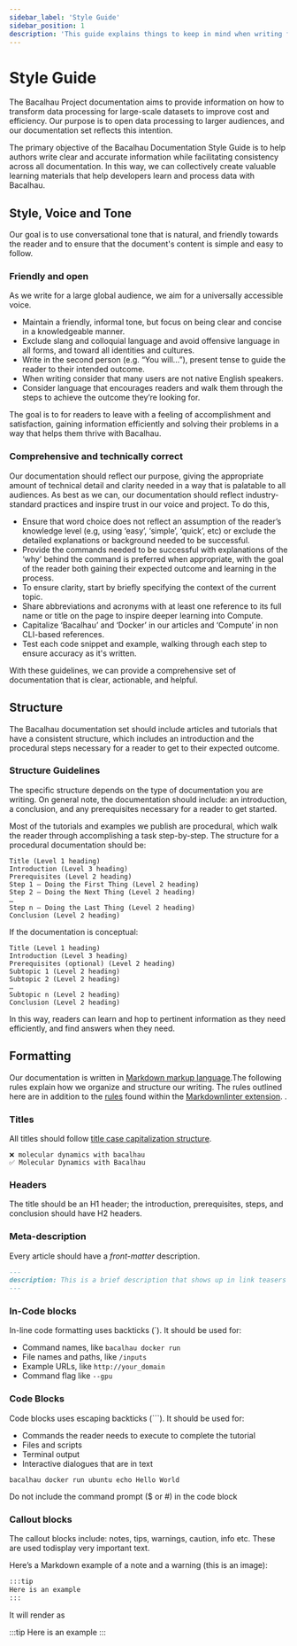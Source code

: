 ```yaml
---
sidebar_label: 'Style Guide'
sidebar_position: 1
description: 'This guide explains things to keep in mind when writing for Bacalhau’s documentation.'
---
```


# Style Guide

The Bacalhau Project documentation aims to provide information on how to transform data processing for large-scale datasets to improve cost and efficiency. Our purpose is to open data processing to larger audiences, and our documentation set reflects this intention.

The primary objective of the Bacalhau Documentation Style Guide is to help authors write clear and accurate information while facilitating consistency across all documentation. In this way, we can collectively create valuable learning materials that help developers learn and process data with Bacalhau. 

## Style, Voice and Tone
Our goal is to use conversational tone that is natural, and friendly towards the reader and to ensure that the document's content is simple and easy to follow.

### Friendly and open 
As we write for a large global audience, we aim for a universally accessible voice.
- Maintain a friendly, informal tone, but focus on being clear and concise in a knowledgeable manner. 
- Exclude slang and colloquial language and avoid offensive language in all forms, and toward all identities and cultures.
- Write in the second person (e.g. “You will…”), present tense to guide the reader to their intended outcome. 
- When writing consider that many users are not native English speakers.
- Consider language that encourages readers and walk them through the steps to achieve the outcome they’re looking for.

The goal is to for readers to leave with a feeling of accomplishment and satisfaction, gaining information efficiently and solving their problems in a way that helps them thrive with Bacalhau.

### Comprehensive and technically correct
Our documentation should reflect our purpose, giving the appropriate amount of technical detail and clarity needed in a way that is palatable to all audiences. As best as we can, our documentation should reflect industry-standard practices and inspire trust in our voice and project. To do this, 
- Ensure that word choice does not reflect an assumption of the reader’s knowledge level (e.g, using ‘easy’, ‘simple’, ‘quick’, etc) or exclude the detailed explanations or background needed to be successful. 
- Provide the commands needed to be successful with explanations of the ‘why’ behind the command is preferred when appropriate, with the goal of the reader both gaining their expected outcome and learning in the process. 
- To ensure clarity, start by briefly specifying the context of the current topic.
- Share abbreviations and acronyms with at least one reference to its full name or title on the page to inspire deeper learning into Compute. 
- Capitalize ‘Bacalhau’ and ‘Docker’ in our articles and ‘Compute’ in non CLI-based references. 
- Test each code snippet and example, walking through each step to ensure accuracy as it's written.

With these guidelines, we can provide a comprehensive set of documentation that is clear, actionable, and helpful. 

## Structure
The Bacalhau documentation set should include articles and tutorials that have a consistent structure, which includes an introduction and the procedural steps necessary for a reader to get to their expected outcome. 

### Structure Guidelines
The specific structure depends on the type of documentation you are writing. On general note, the documentation should include: an introduction, a conclusion, and any prerequisites necessary for a reader to get started. 

Most of the tutorials and examples we publish are procedural, which walk the reader through accomplishing a task step-by-step. The structure for a procedural documentation should be:

```
Title (Level 1 heading)
Introduction (Level 3 heading)
Prerequisites (Level 2 heading)
Step 1 — Doing the First Thing (Level 2 heading)
Step 2 — Doing the Next Thing (Level 2 heading)
…
Step n — Doing the Last Thing (Level 2 heading)
Conclusion (Level 2 heading)
```

If the documentation is conceptual: 

```
Title (Level 1 heading)
Introduction (Level 3 heading)
Prerequisites (optional) (Level 2 heading)
Subtopic 1 (Level 2 heading)
Subtopic 2 (Level 2 heading)
…
Subtopic n (Level 2 heading)
Conclusion (Level 2 heading)
```

In this way, readers can learn and hop to pertinent information as they need efficiently, and find answers when they need.

## Formatting
Our documentation is written in [Markdown markup language](https://www.markdownguide.org/basic-syntax/).The following rules explain how we organize and structure our writing. The rules outlined here are in addition to the [rules](https://github.com/DavidAnson/markdownlint/blob/master/doc/Rules.md) found within the [Markdownlinter extension](https://github.com/DavidAnson/vscode-markdownlint).
.

### Titles

All titles should follow [title case capitalization structure](https://apastyle.apa.org/style-grammar-guidelines/capitalization/title-case). 
```
❌ molecular dynamics with bacalhau
✅ Molecular Dynamics with Bacalhau
```

### Headers
The title should be an H1 header; the introduction, prerequisites, steps, and conclusion should have H2 headers.

### Meta-description
Every article should have a _front-matter_  description.
```markdown
---
description: This is a brief description that shows up in link teasers in services like Twitter and Slack.
---
```

### In-Code blocks

In-line code formatting uses backticks (`). It should be used for:
- Command names, like `bacalhau docker run`
- File names and paths, like `/inputs `
- Example URLs, like `http://your_domain`
- Command flag like `--gpu`

### Code Blocks
Code blocks uses escaping backticks (```). It should be used for:

- Commands the reader needs to execute to complete the tutorial
- Files and scripts
- Terminal output
- Interactive dialogues that are in text

```
bacalhau docker run ubuntu echo Hello World
```

Do not include the command prompt ($ or #) in the code block

### Callout blocks
The callout blocks include: notes, tips, warnings, caution, info etc. These are used todisplay very important text.

Here’s a Markdown example of a note and a warning (this is an image):

```markdown
:::tip
Here is an example
:::
```

It will render as

:::tip
Here is an example
:::